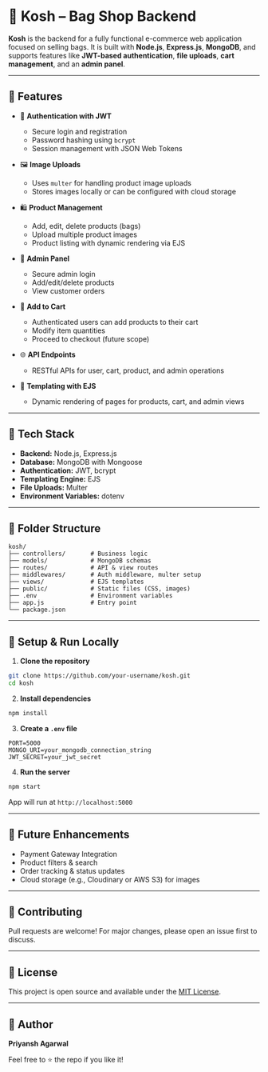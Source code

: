 # 👜 Kosh – Bag Shop Backend

**Kosh** is the backend for a fully functional e-commerce web application focused on selling bags. It is built with **Node.js**, **Express.js**, **MongoDB**, and supports features like **JWT-based authentication**, **file uploads**, **cart management**, and an **admin panel**.

---

## 🚀 Features

- 🔐 **Authentication with JWT**
  - Secure login and registration
  - Password hashing using `bcrypt`
  - Session management with JSON Web Tokens

- 🖼️ **Image Uploads**
  - Uses `multer` for handling product image uploads
  - Stores images locally or can be configured with cloud storage

- 🛍️ **Product Management**
  - Add, edit, delete products (bags)
  - Upload multiple product images
  - Product listing with dynamic rendering via EJS

- 👤 **Admin Panel**
  - Secure admin login
  - Add/edit/delete products
  - View customer orders

- 🛒 **Add to Cart**
  - Authenticated users can add products to their cart
  - Modify item quantities
  - Proceed to checkout (future scope)

- 🌐 **API Endpoints**
  - RESTful APIs for user, cart, product, and admin operations

- 🧱 **Templating with EJS**
  - Dynamic rendering of pages for products, cart, and admin views

---

## 🧰 Tech Stack

- **Backend:** Node.js, Express.js
- **Database:** MongoDB with Mongoose
- **Authentication:** JWT, bcrypt
- **Templating Engine:** EJS
- **File Uploads:** Multer
- **Environment Variables:** dotenv

---

## 📁 Folder Structure

```
kosh/
├── controllers/       # Business logic
├── models/            # MongoDB schemas
├── routes/            # API & view routes
├── middlewares/       # Auth middleware, multer setup
├── views/             # EJS templates
├── public/            # Static files (CSS, images)
├── .env               # Environment variables
├── app.js             # Entry point
└── package.json
```

---

## 🔧 Setup & Run Locally

1. **Clone the repository**
```bash
git clone https://github.com/your-username/kosh.git
cd kosh
```

2. **Install dependencies**
```bash
npm install
```

3. **Create a `.env` file**
```env
PORT=5000
MONGO_URI=your_mongodb_connection_string
JWT_SECRET=your_jwt_secret
```

4. **Run the server**
```bash
npm start
```

App will run at `http://localhost:5000`

---

## 📌 Future Enhancements

- Payment Gateway Integration
- Product filters & search
- Order tracking & status updates
- Cloud storage (e.g., Cloudinary or AWS S3) for images

---

## 🤝 Contributing

Pull requests are welcome! For major changes, please open an issue first to discuss.

---

## 📄 License

This project is open source and available under the [MIT License](LICENSE).

---

## 🙌 Author

**Priyansh Agarwal**

Feel free to ⭐ the repo if you like it!